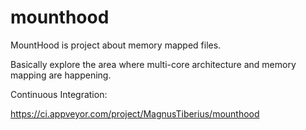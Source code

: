 # mounthood

MountHood is project about memory mapped files. 

Basically explore the area where multi-core architecture and memory mapping are happening.

Continuous Integration:

https://ci.appveyor.com/project/MagnusTiberius/mounthood
